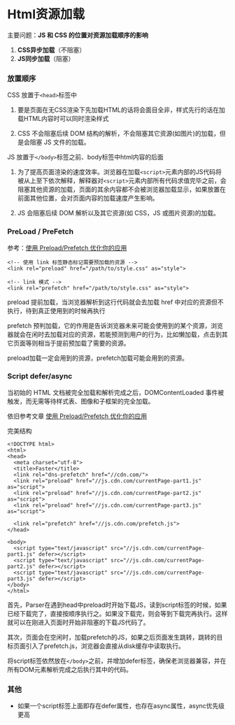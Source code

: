 # Html资源加载

主要问题：**JS 和 CSS 的位置对资源加载顺序的影响**

1. **CSS异步加载**（不阻塞）
2. **JS同步加载**（阻塞）

### 放置顺序

CSS 放置于`<head>`标签中  

1. 要是页面在无CSS渲染下先加载HTML的话将会面目全非，样式先行的话在加载HTML内容时可以同时渲染样式

2. CSS 不会阻塞后续 DOM 结构的解析，不会阻塞其它资源(如图片)的加载，但是会阻塞 JS 文件的加载。

JS 放置于`</body>`标签之前、body标签中html内容的后面  
1. 为了提高页面渲染的速度效率。浏览器在加载`<script>`元素内部的JS代码将被从上至下依次解释，解释器对`<script>`元素内部所有代码求值完毕之前，会阻塞其他资源的加载，页面的其余内容都不会被浏览器加载显示，如果放置在前面其他位置，会对页面内容的加载速度产生影响。

2. JS 会阻塞后续 DOM 解析以及其它资源(如 CSS，JS 或图片资源)的加载。

### PreLoad / PreFetch

参考：[使用 Preload/Prefetch 优化你的应用](https://zhuanlan.zhihu.com/p/48521680)

```
<!-- 使用 link 标签静态标记需要预加载的资源 -->
<link rel="preload" href="/path/to/style.css" as="style">

<!-- link 模式 -->
<link rel="prefetch" href="/path/to/style.css" as="style">
```

preload 提前加载，当浏览器解析到这行代码就会去加载 href 中对应的资源但不执行，待到真正使用到的时候再执行

prefetch 预判加载，它的作用是告诉浏览器未来可能会使用到的某个资源，浏览器就会在闲时去加载对应的资源，若能预测到用户的行为，比如懒加载，点击到其它页面等则相当于提前预加载了需要的资源。

preload加载一定会用到的资源，prefetch加载可能会用到的资源。

### Script defer/async

当初始的 HTML 文档被完全加载和解析完成之后，DOMContentLoaded 事件被触发，而无需等待样式表、图像和子框架的完全加载。

依旧参考文章 [使用 Preload/Prefetch 优化你的应用](https://zhuanlan.zhihu.com/p/48521680)

完美结构
```
<!DOCTYPE html>
<html>
<head>
  <meta charset="utf-8">
  <title>Faster</title>
  <link rel="dns-prefetch" href="//cdn.com/">
  <link rel="preload" href="//js.cdn.com/currentPage-part1.js" as="script">
  <link rel="preload" href="//js.cdn.com/currentPage-part2.js" as="script">
  <link rel="preload" href="//js.cdn.com/currentPage-part3.js" as="script">

  <link rel="prefetch" href="//js.cdn.com/prefetch.js">
</head>

<body>
  <script type="text/javascript" src="//js.cdn.com/currentPage-part1.js" defer></script>
  <script type="text/javascript" src="//js.cdn.com/currentPage-part2.js" defer></script>
  <script type="text/javascript" src="//js.cdn.com/currentPage-part3.js" defer></script>
</body>
</html>
```
首先，Parser在遇到head中preload时开始下载JS，读到script标签的时候，如果已经下载完了，直接按顺序执行之。如果没下载完，则会等到下载完再执行。这样就可以在刚进入页面时开始非阻塞的下载JS代码了。

其次，页面会在空闲时，加载prefetch的JS，如果之后页面发生跳转，跳转的目标页面引入了prefetch.js，浏览器会直接从disk缓存中读取执行。

将script标签依然放在`</body>`之前，并增加defer标签，确保老浏览器兼容，并在所有DOM元素解析完成之后执行其中的代码。

### 其他
- 如果一个script标签上面即存在defer属性，也存在async属性，async优先级更高